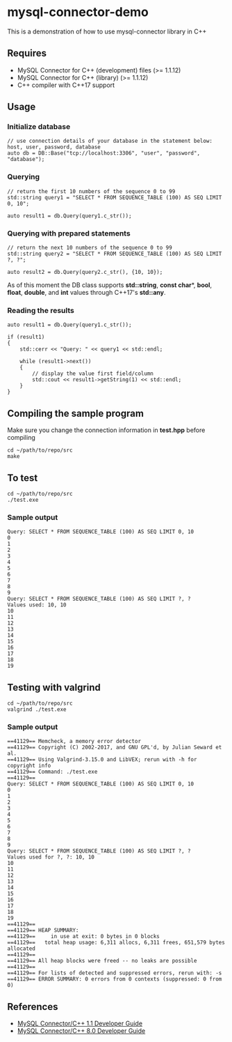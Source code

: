 # mysql-connector-demo
This is a demonstration of how to use mysql-connector library in C++

## Requires
- MySQL Connector for C++ (development) files (>= 1.1.12)
- MySQL Connector for C++ (library) (>= 1.1.12)
- C++ compiler with C++17 support

## Usage

### Initialize database

```
// use connection details of your database in the statement below: host, user, password, database
auto db = DB::Base("tcp://localhost:3306", "user", "password", "database");
```

### Querying

```
// return the first 10 numbers of the sequence 0 to 99
std::string query1 = "SELECT * FROM SEQUENCE_TABLE (100) AS SEQ LIMIT 0, 10";

auto result1 = db.Query(query1.c_str());
```

### Querying with prepared statements

```
// return the next 10 numbers of the sequence 0 to 99
std::string query2 = "SELECT * FROM SEQUENCE_TABLE (100) AS SEQ LIMIT ?, ?";

auto result2 = db.Query(query2.c_str(), {10, 10});
```

As of this moment the DB class supports **std::string**, **const char***, **bool**, **float**, **double**, and **int** values through C++17's **std::any**.

### Reading the results

```
auto result1 = db.Query(query1.c_str());

if (result1)
{
    std::cerr << "Query: " << query1 << std::endl;

    while (result1->next())
    {
        // display the value first field/column
        std::cout << result1->getString(1) << std::endl;
    }
}
```

## Compiling the sample program

Make sure you change the connection information in **test.hpp** before compiling

```
cd ~/path/to/repo/src
make
```

## To test

```
cd ~/path/to/repo/src
./test.exe
```

### Sample output

```
Query: SELECT * FROM SEQUENCE_TABLE (100) AS SEQ LIMIT 0, 10
0
1
2
3
4
5
6
7
8
9
Query: SELECT * FROM SEQUENCE_TABLE (100) AS SEQ LIMIT ?, ?
Values used: 10, 10
10
11
12
13
14
15
16
17
18
19
```

## Testing with valgrind

```
cd ~/path/to/repo/src
valgrind ./test.exe
```

### Sample output

```
==41129== Memcheck, a memory error detector
==41129== Copyright (C) 2002-2017, and GNU GPL'd, by Julian Seward et al.
==41129== Using Valgrind-3.15.0 and LibVEX; rerun with -h for copyright info
==41129== Command: ./test.exe
==41129==
Query: SELECT * FROM SEQUENCE_TABLE (100) AS SEQ LIMIT 0, 10
0
1
2
3
4
5
6
7
8
9
Query: SELECT * FROM SEQUENCE_TABLE (100) AS SEQ LIMIT ?, ?
Values used for ?, ?: 10, 10
10
11
12
13
14
15
16
17
18
19
==41129== 
==41129== HEAP SUMMARY:
==41129==     in use at exit: 0 bytes in 0 blocks
==41129==   total heap usage: 6,311 allocs, 6,311 frees, 651,579 bytes allocated
==41129== 
==41129== All heap blocks were freed -- no leaks are possible
==41129== 
==41129== For lists of detected and suppressed errors, rerun with: -s
==41129== ERROR SUMMARY: 0 errors from 0 contexts (suppressed: 0 from 0)
```

## References

- [MySQL Connector/C++ 1.1 Developer Guide](https://dev.mysql.com/doc/connector-cpp/1.1/en/)
- [MySQL Connector/C++ 8.0 Developer Guide](https://dev.mysql.com/doc/connector-cpp/8.0/en/)